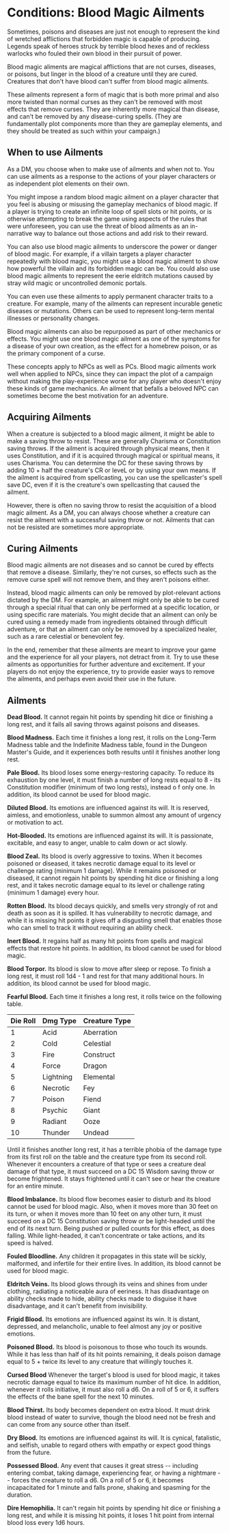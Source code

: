 # Conditions: Blood Magic Ailments
Sometimes, poisons and diseases are just not enough to represent the kind of wretched afflictions that forbidden magic is capable of producing. Legends speak of heroes struck by terrible blood hexes and of reckless warlocks who fouled their own blood in their pursuit of power.

Blood magic aliments are magical afflictions that are not curses, diseases, or poisons, but linger in the blood of a creature until they are cured. Creatures that don't have blood can't suffer from blood magic ailments.

These ailments represent a form of magic that is both more primal and also more twisted than normal curses as they can't be removed with most effects that remove curses. They are inherently more magical than disease, and can't be removed by any disease-curing spells. (They are fundamentally plot components more than they are gameplay elements, and they should be treated as such within your campaign.)

## When to use Ailments
As a DM, you choose when to make use of ailments and when not to. You can use ailments as a response to the actions of your player characters or as independent plot elements on their own.

You might impose a random blood magic ailment on a player character that you feel is abusing or misusing the gameplay mechanics of blood magic. If a player is trying to create an infinite loop of spell slots or hit points, or is otherwise attempting to break the game using aspects of the rules that were unforeseen, you can use the threat of blood ailments as an in-narrative way to balance out those actions and add risk to their reward.

You can also use blood magic ailments to underscore the power or danger of blood magic. For example, if a villain targets a player character repeatedly with blood magic, you might use a blood magic ailment to show how powerful the villain and its forbidden magic can be. You could also use blood magic ailments to represent the eerie eldritch mutations caused by stray wild magic or uncontrolled demonic portals.

You can even use these ailments to apply permanent character traits to a creature. For example, many of the ailments can represent incurable genetic diseases or mutations. Others can be used to represent long-term mental illnesses or personality changes.

Blood magic ailments can also be repurposed as part of other mechanics or effects. You might use one blood magic ailment as one of the symptoms for a disease of your own creation, as the effect for a homebrew poison, or as the primary component of a curse.

These concepts apply to NPCs as well as PCs. Blood magic ailments work well when applied to NPCs, since they can impact the plot of a campaign without making the play-experience worse for any player who doesn't enjoy these kinds of game mechanics. An ailment that befalls a beloved NPC can sometimes become the best motivation for an adventure.

## Acquiring Ailments
When a creature is subjected to a blood magic ailment, it might be able to make a saving throw to resist. These are generally Charisma or Constitution saving throws. If the ailment is acquired through physical means, then it uses Constitution, and if it is acquired through magical or spiritual means, it uses Charisma. You can determine the DC for these saving throws by adding 10 + half the creature's CR or leveL or by using your own means. If the ailment is acquired from spellcasting, you can use the spellcaster's spell save DC, even if it is the creature's own spellcasting that caused the ailment.

However, there is often no saving throw to resist the acquisition of a blood magic ailment. As a DM, you can always choose whether a creature can resist the ailment with a successful saving throw or not. Ailments that can not be resisted are sometimes more appropriate.

## Curing Ailments
Blood magic ailments are not diseases and so cannot be cured by effects that remove a disease. Similarly, they're not curses, so effects such as the remove curse spell will not remove them, and they aren't poisons either.

Instead, blood magic ailments can only be removed by plot-relevant actions dictated by the DM. For example, an ailment might only be able to be cured through a special ritual that can only be performed at a specific location, or using specific rare materials. You might decide that an ailment can only be cured using a remedy made from ingredients obtained through difficult adventure, or that an ailment can only be removed by a specialized healer, such as a rare celestial or benevolent fey.

In the end, remember that these ailments are meant to improve your game and the experience for all your players, not detract from it. Try to use these ailments as opportunities for further adventure and excitement. If your players do not enjoy the experience, try to provide easier ways to remove the ailments, and perhaps even avoid their use in the future.

## Ailments
**Dead Blood.** It cannot regain hit points by spending hit dice or finishing a long rest, and it fails all saving throws against poisons and diseases.

**Blood Madness.** Each time it finishes a long rest, it rolls on the Long-Term Madness table and the Indefinite Madness table, found in the Dungeon Master's Guide, and it experiences both results until it finishes another long rest.

**Pale Blood.** Its blood loses some energy-restoring capacity. To reduce its exhaustion by one level, it must finish a number of long rests equal to 8 - its Constitution modifier (minimum of two long rests), instead o f only one. In addition, its blood cannot be used for blood magic.

**Diluted Blood.** Its emotions are influenced against its will. It is reserved, aimless, and emotionless, unable to summon almost any amount of urgency or motivation to act.

**Hot-Blooded.** Its emotions are influenced against its will. It is passionate, excitable, and easy to anger, unable to calm down or act slowly.

**Blood Zeal.** Its blood is overly aggressive to toxins. When it becomes poisoned or diseased, it takes necrotic damage equal to its level or challenge rating (minimum 1 damage). While it remains poisoned or diseased, it cannot regain hit points by spending hit dice or finishing a long rest, and it takes necrotic damage equal to its level or challenge rating (minimum 1 damage) every hour.

**Rotten Blood.** Its blood decays quickly, and smells very strongly of rot and death as soon as it is spilled. It has vulnerability to necrotic damage, and while it is missing hit points it gives off a disgusting smell that enables those who can smell to track it without requiring an ability check.

**Inert Blood.** It regains half as many hit points from spells and magical effects that restore hit points. In addition, its blood cannot be used for blood magic.

**Blood Torpor.** Its blood is slow to move after sleep or repose. To finish a long rest, it must roll 1d4 - 1 and rest for that many additional hours. In addition, its blood cannot be used for blood magic.

**Fearful Blood.** Each time it finishes a long rest, it rolls twice on the following table. 

Die Roll | Dmg Type  | Creature Type
-------- | --------- | -------------
   1     | Acid      | Aberration
   2     | Cold      | Celestial
   3     | Fire      | Construct
   4     | Force     | Dragon
   5     | Lightning | Elemental
   6     | Necrotic  | Fey
   7     | Poison    | Fiend
   8     | Psychic   | Giant
   9     | Radiant   | Ooze
  10     | Thunder   | Undead

Until it finishes another long rest, it has a terrible phobia of the damage type from its first roll on the table and the creature type from its second roll. Whenever it encounters a creature of that type or sees a creature deal damage of that type, it must succeed on a DC 15 Wisdom saving throw or become frightened. It stays frightened until it can't see or hear the creature for an entire minute.

**Blood Imbalance.** Its blood flow becomes easier to disturb and its blood cannot be used for blood magic. Also, when it moves more than 30 feet on its turn, or when it moves more than 10 feet on any other turn, it must succeed on a DC 15 Constitution saving throw or be light-headed until the end of its next turn. Being pushed or pulled counts for this effect, as does falling. While light-headed, it can't concentrate or take actions, and its speed is halved.

**Fouled Bloodline.** Any children it propagates in this state will be sickly, malformed, and infertile for their entire lives. In addition, its blood cannot be used for blood magic.

**Eldritch Veins.** Its blood glows through its veins and shines from under clothing, radiating a noticeable aura of eeriness. It has disadvantage on ability checks made to hide, ability checks made to disguise it have disadvantage, and it can't benefit from invisibility.

**Frigid Blood.** Its emotions are influenced against its win. It is distant, depressed, and melancholic, unable to feel almost any joy or positive emotions.

**Poisoned Blood.** Its blood is poisonous to those who touch its wounds. While it has less than half of its hit points remaining, it deals poison damage equal to 5 + twice its level to any creature that willingly touches it.

**Cursed Blood** Whenever the target's blood is used for blood magic, it takes necrotic damage equal to twice its maximum number of hit dice. In addition, whenever it rolls initiative, it must also roll a d6. On a roll of 5 or 6, it suffers the effects of the bane spell for the next 10 minutes.

**Blood Thirst.** Its body becomes dependent on extra blood. It must drink blood instead of water to survive, though the blood need not be fresh and can come from any source other than itself.

**Dry Blood.** Its emotions are influenced against its will. It is cynical, fatalistic, and selfish, unable to regard others with empathy or expect good things from the future.

**Possessed Blood.** Any event that causes it great stress -- including entering combat, taking damage, experiencing fear, or having a nightmare -- forces the creature to roll a d6. On a roll of 5 or 6, it becomes incapacitated for 1 minute and falls prone, shaking and spasming for the duration.

**Dire Hemophilia.** It can't regain hit points by spending hit dice or finishing a long rest, and while it is missing hit points, it loses 1 hit point from internal blood loss every 1d6 hours.
